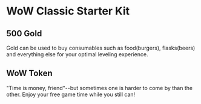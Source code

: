 # WoW Classic Starter Kit

## 500 Gold
Gold can be used to buy consumables such as food(burgers), flasks(beers) and everything else for your optimal leveling experience.
## WoW Token
"Time is money, friend"--but sometimes one is harder to come by than the other. Enjoy your free game time while you still can!